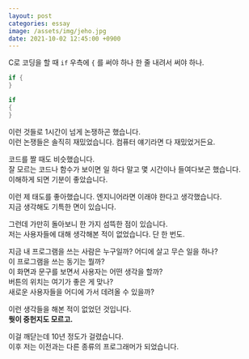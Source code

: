 ```yaml
---
layout: post
categories: essay
image: /assets/img/jeho.jpg
date: 2021-10-02 12:45:00 +0900
---
```

C로 코딩을 할 때 `if` 우측에 `{` 를 써야 하나 한 줄 내려서 써야 하나.

```c
if {
}
```

```c
if
{
}
```

이런 것들로 1시간이 넘게 논쟁하곤 했습니다.  
이런 논쟁들은 솔직히 재밌었습니다. 컴퓨터 얘기라면 다 재밌었거든요.

코드를 짤 때도 비슷했습니다.  
잘 모르는 코드나 함수가 보이면 일 하다 말고 몇 시간이나 들여다보곤 했습니다.  
이해하게 되면 기분이 좋았습니다.

이런 제 태도를 좋아했습니다. 엔지니어라면 이래야 한다고 생각했습니다.  
지금 생각해도 기특한 면이 있습니다.

그런데 가만히 돌아보니 한 가지 섬뜩한 점이 있습니다.  
저는 사용자들에 대해 생각해본 적이 없었습니다. 단 한 번도.

지금 내 프로그램을 쓰는 사람은 누구일까? 어디에 살고 무슨 일을 하나?  
이 프로그램을 쓰는 동기는 뭘까?  
이 화면과 문구를 보면서 사용자는 어떤 생각을 할까?  
버튼의 위치는 여기가 좋은 게 맞나?  
새로운 사용자들을 어디에 가서 데려올 수 있을까?

이런 생각들을 해본 적이 없었던 것입니다.  
**뭣이 중헌지도 모르고.**

이걸 깨닫는데 10년 정도가 걸렸습니다.  
이후 저는 이전과는 다른 종류의 프로그래머가 되었습니다.